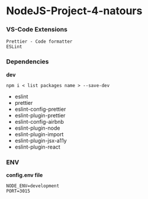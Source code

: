 # NodeJS-Project-4-natours

### VS-Code Extensions
```
Prettier - Code formatter
ESLint
```

### Dependencies
**dev**

``
npm i < list packages name > --save-dev
``
* eslint 
* prettier  
* eslint-config-prettier 
* eslint-plugin-prettier
* eslint-config-airbnb 
* eslint-plugin-node 
* eslint-plugin-import  
* eslint-plugin-jsx-a11y 
* eslint-plugin-react

### ENV 
**config.env file**
```
NODE_ENV=development
PORT=3015
```